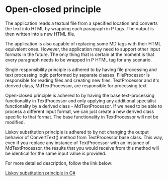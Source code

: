 # Open-closed principle

The application reads a textual file from a specified location and converts the text into HTML by wrapping each paragraph in P tags. The output is then written into a new HTML file.

The application is also capable of replacing some MD tags with their HTML equivalent ones. However, the application may need to support other input formats in the future. The only thing that is certain at the moment is that every paragraph needs to be wrapped in P HTML tag for any scenario.

Single responsibility principle is adhered to by having file processing and text processing logic performed by separate classes. FileProcessor is responsible for reading files and creating new files. TextProcessor and it's derived class, MdTextProcessor, are responsible for processing text.

Open-closed principle is adhered to by having the base text-processing functionality in TextProcessor and only applying any additional specialist functionality by a derived class - MdTextProcessor. If we need to be able to process a different input format, we can just create a new derived class specific to that format. The base functionality in TextProcessor will not be modified.

Liskov substitution principle is adhered to by not changing the output behavior of ConvertText() method from TextProcessor base class. This way, even if you replace any instance of TextProcessor with an instance of MdTextProcessor, the results that you would receive from this method will be identical for the same input value is provided.

For more detailed description, follow the link below:

[Liskov substitution principle in C#](https://scientificprogrammer.net/2019/11/04/liskov-substitution-principle-in-c/) 
